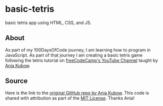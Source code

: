 # basic-tetris
 basic tetris app using HTML, CSS, and JS.

 ## About
 As part of my 100DaysOfCode journey, I am learning how to program in JavaScript. As part of that journey I am creating a basic tetris game following the tetris tutorial on [freeCodeCamp's YouTube Channel](https://youtu.be/rAUn1Lom6dw) taught by [Ania Kubow](https://www.youtube.com/channel/UC5DNytAJ6_FISueUfzZCVsw).

 ## Source
Here is the link to the [original GitHub repo by Ania Kubow](https://github.com/kubowania/Tetris-Basic). This code is shared with attribution as part of the [MIT License](https://github.com/kubowania/Tetris-Basic). Thanks Ania!
